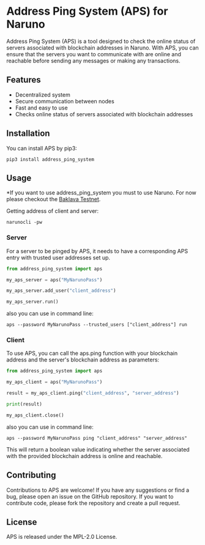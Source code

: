 # Address Ping System (APS) for Naruno
Address Ping System (APS) is a tool designed to check the online status of servers associated with blockchain addresses in Naruno. With APS, you can ensure that the servers you want to communicate with are online and reachable before sending any messages or making any transactions.

## Features
- Decentralized system
- Secure communication between nodes
- Fast and easy to use
- Checks online status of servers associated with blockchain addresses

## Installation
You can install APS by pip3:

```console
pip3 install address_ping_system
```

## Usage

*If you want to use address_ping_system you must to use Naruno. For now please checkout the [Baklava Testnet](https://naruno.org/baklava-testnet/).

Getting address of client and server:
```console
narunocli -pw
```

### Server
For a server to be pinged by APS, it needs to have a corresponding APS entry with trusted user addresses set up.

```python
from address_ping_system import aps

my_aps_server = aps("MyNarunoPass")

my_aps_server.add_user("client_address")

my_aps_server.run()
```

also you can use in command line:
```console	
aps --password MyNarunoPass --trusted_users ["client_address"] run
```

### Client
To use APS, you can call the aps.ping function with your blockchain address and the server's blockchain address as parameters:

```python
from address_ping_system import aps

my_aps_client = aps("MyNarunoPass")

result = my_aps_client.ping("client_address", "server_address")

print(result)

my_aps_client.close()
```

also you can use in command line:
```console	
aps --password MyNarunoPass ping "client_address" "server_address"
```


This will return a boolean value indicating whether the server associated with the provided blockchain address is online and reachable.

## Contributing
Contributions to APS are welcome! If you have any suggestions or find a bug, please open an issue on the GitHub repository. If you want to contribute code, please fork the repository and create a pull request.

## License
APS is released under the MPL-2.0 License.
